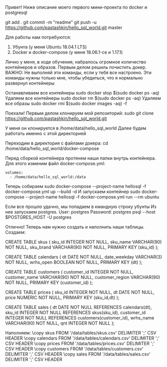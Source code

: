 Привет!
Ниже описание моего первого мини-проекта по docker и postgresql

git add .
git commit -m "readme"
git push -u https://github.com/pastashkin/hello_sql_world.git master


Для работы нам потребуются:
1. Убунта (у меня Ubuntu 18.04.1 LTS)
2. Docker и docker-compose (у меня 18.06.1-ce и 1.17.1)

Лично у меня, в ходе обучения, набралось огромное количество контейнеров и образов. 
Первым делом решиль почистить докер.
ВАЖНО: Не выполняй эти команды, если у тебя все настроено.
Эти команды нужны только мне, чтобы убедиться, что я нормально развернул контейнеры

Останавливаем все контейнеры
sudo docker stop $(sudo docker ps -aq)
Удаляем все контейнеры
sudo docker rm $(sudo docker ps -aq)
Удаляем все образы
sudo docker rmi $(sudo docker images -aq) -f


Поехали!
Первым делом клонируем мой репозиторий:
sudo git clone https://github.com/pastashkin/hello_sql_world.git

У меня он клонируется в /home/data)hello_sql_world 
Далее будем работать именно с этой директорией

Переходим в директория с файлами докера:
cd /home/data/hello_sql_world/docker-compose

Перед сборкой контейнера протянем наши папки внутрь контейнера.
Для этого изменим файл docker-compose.yml:

    volumes:
      - /home/data/hello_sql_world:/data

Теперь собираем
sudo docker-compose --project-name hellosql -f docker-compose.yml up --build -d
И запускаем контейнер
sudo docker-compose --project-name hellosql -f docker-compose.yml run --rm ubuntu

Если все прошло удачно, мы попадаем в кмандную строку убунты
Из нее запускаем postgres. User: postgres Password: postgres
psql --host $POSTGRES_HOST -U postgres

Отлично!
Теперь нам нужно создать и наполнить наши таблицы.
Создаем:

CREATE TABLE skus (
	sku_id INTEGER NOT NULL,
	sku_name VARCHAR(90) NOT NULL,
	sku_brand VARCHAR(90) NOT NULL,
	PRIMARY KEY (sku_id)
);

CREATE TABLE calendars (
	dt DATE NOT NULL,
	date_weekday VARCHAR(3) NOT NULL,
	wrhs_open BOOLEAN NOT NULL,
	PRIMARY KEY (dt)
);

CREATE TABLE customers (
	customer_id INTEGER NOT NULL,
	customer_name VARCHAR(90) NOT NULL,
	customer_region VARCHAR(90) NOT NULL,
	PRIMARY KEY (customer_id)
);

CREATE TABLE prices (
	sku_id INTEGER NOT NULL,
	dt DATE NOT NULL,
	price NUMERIC NOT NULL,
	PRIMARY KEY (sku_id,dt)
);

CREATE TABLE sales (
	dt DATE NOT NULL REFERENCES calendars(dt),
	sku_id INTEGER NOT NULL REFERENCES skus(sku_id),
	customer_id INTEGER NOT NULL REFERENCES customers(customer_id),
	wrhs_name VARCHAR(90) NOT NULL,
	qnt INTEGER NOT NULL
);

Наполняем:
	\copy skus FROM '/data/tables/skus.csv' DELIMITER ';' CSV HEADER
	\copy calendars FROM '/data/tables/calendars.csv' DELIMITER ';' CSV HEADER
	\copy prices FROM '/data/tables/prices.csv' DELIMITER ';' CSV HEADER
	\copy customers FROM '/data/tables/customers.csv' DELIMITER ';' CSV HEADER
	\copy sales FROM '/data/tables/sales.csv' DELIMITER ';' CSV HEADER

